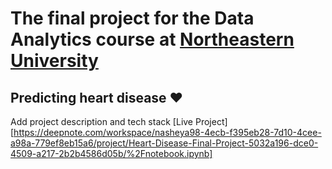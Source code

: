 # The final project for the Data Analytics course at [Northeastern University](https://www.northeastern.edu/)
## Predicting heart disease ❤️
Add project description and tech stack
[Live Project][https://deepnote.com/workspace/nasheya98-4ecb-f395eb28-7d10-4cee-a98a-779ef8eb15a6/project/Heart-Disease-Final-Project-5032a196-dce0-4509-a217-2b2b4586d05b/%2Fnotebook.ipynb]
